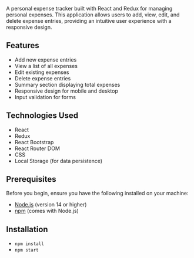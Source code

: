 
A personal expense tracker built with React and Redux for managing personal expenses. This application allows users to add, view, edit, and delete expense entries, providing an intuitive user experience with a responsive design.

## Features

- Add new expense entries
- View a list of all expenses
- Edit existing expenses
- Delete expense entries
- Summary section displaying total expenses
- Responsive design for mobile and desktop
- Input validation for forms

## Technologies Used

- React
- Redux
- React Bootstrap
- React Router DOM
- CSS
- Local Storage (for data persistence)

## Prerequisites

Before you begin, ensure you have the following installed on your machine:

- [Node.js](https://nodejs.org/) (version 14 or higher)
- [npm](https://www.npmjs.com/get-npm) (comes with Node.js)

## Installation

- `npm install` 
- `npm start`